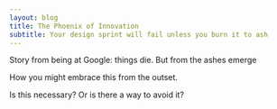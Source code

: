 ```yaml
---
layout: blog
title: The Phoenix of Innovation
subtitle: Your design sprint will fail unless you burn it to ash
---
```


Story from being at Google: things die. But from the ashes emerge

How you might embrace this from the outset.

Is this necessary? Or is there a way to avoid it?